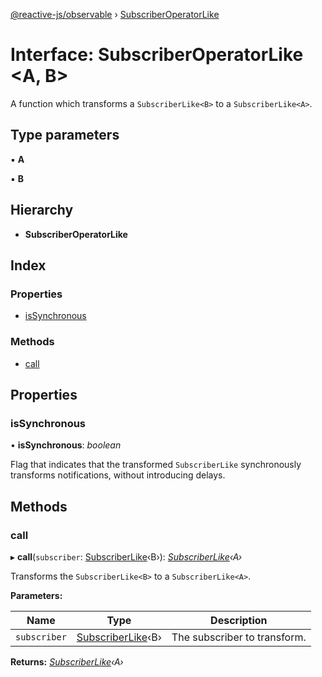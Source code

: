 [@reactive-js/observable](../README.md) › [SubscriberOperatorLike](subscriberoperatorlike.md)

# Interface: SubscriberOperatorLike <**A, B**>

A function which transforms a `SubscriberLike<B>` to a `SubscriberLike<A>`.

## Type parameters

▪ **A**

▪ **B**

## Hierarchy

* **SubscriberOperatorLike**

## Index

### Properties

* [isSynchronous](subscriberoperatorlike.md#issynchronous)

### Methods

* [call](subscriberoperatorlike.md#call)

## Properties

###  isSynchronous

• **isSynchronous**: *boolean*

Flag that indicates that the transformed `SubscriberLike` synchronously
transforms notifications, without introducing delays.

## Methods

###  call

▸ **call**(`subscriber`: [SubscriberLike](subscriberlike.md)‹B›): *[SubscriberLike](subscriberlike.md)‹A›*

Transforms the `SubscriberLike<B>` to a `SubscriberLike<A>`.

**Parameters:**

Name | Type | Description |
------ | ------ | ------ |
`subscriber` | [SubscriberLike](subscriberlike.md)‹B› | The subscriber to transform.  |

**Returns:** *[SubscriberLike](subscriberlike.md)‹A›*
